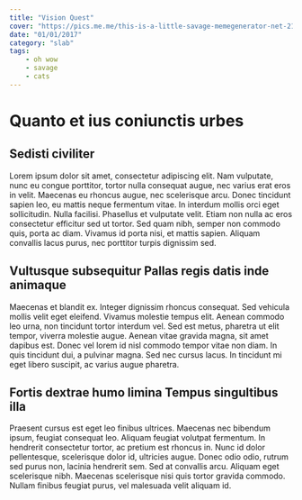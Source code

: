 ```yaml
---
title: "Vision Quest"
cover: "https://pics.me.me/this-is-a-little-savage-memegenerator-net-21740241.png"
date: "01/01/2017"
category: "slab"
tags:
    - oh wow
    - savage
    - cats
---
```

# Quanto et ius coniunctis urbes

## Sedisti civiliter

Lorem ipsum dolor sit amet, consectetur adipiscing elit. Nam vulputate, nunc eu congue porttitor, tortor nulla consequat augue, nec varius erat eros in velit. Maecenas eu rhoncus augue, nec scelerisque arcu. Donec tincidunt sapien leo, eu mattis neque fermentum vitae. In interdum mollis orci eget sollicitudin. Nulla facilisi. Phasellus et vulputate velit. Etiam non nulla ac eros consectetur efficitur sed ut tortor. Sed quam nibh, semper non commodo quis, porta ac diam. Vivamus id porta nisi, et mattis sapien. Aliquam convallis lacus purus, nec porttitor turpis dignissim sed.

## Vultusque subsequitur Pallas regis datis inde animaque

Maecenas et blandit ex. Integer dignissim rhoncus consequat. Sed vehicula mollis velit eget eleifend. Vivamus molestie tempus elit. Aenean commodo leo urna, non tincidunt tortor interdum vel. Sed est metus, pharetra ut elit tempor, viverra molestie augue. Aenean vitae gravida magna, sit amet dapibus est. Donec vel lorem id nisl commodo tempor vitae non diam. In quis tincidunt dui, a pulvinar magna. Sed nec cursus lacus. In tincidunt mi eget libero suscipit, ac varius augue pharetra.

## Fortis dextrae humo limina Tempus singultibus illa

Praesent cursus est eget leo finibus ultrices. Maecenas nec bibendum ipsum, feugiat consequat leo. Aliquam feugiat volutpat fermentum. In hendrerit consectetur tortor, ac pretium est rhoncus in. Nunc id dolor pellentesque, scelerisque dolor id, ultricies augue. Donec odio odio, rutrum sed purus non, lacinia hendrerit sem. Sed at convallis arcu. Aliquam eget scelerisque nibh. Maecenas scelerisque nisi quis tortor gravida commodo. Nullam finibus feugiat purus, vel malesuada velit aliquam id.